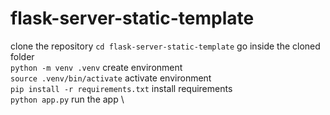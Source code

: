 # flask-server-static-template
clone the repository
`cd flask-server-static-template` go inside the cloned folder \
`python -m venv .venv` create environment \
`source .venv/bin/activate` activate environment \
`pip install -r requirements.txt` install requirements \
`python app.py` run the app \
